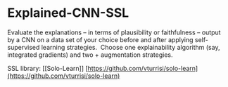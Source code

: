 # Explained-CNN-SSL

Evaluate the explanations – in terms of plausibility or faithfulness – output by a CNN on a data set of your choice before and after applying self-supervised learning strategies.  Choose one explainability algorithm (say, integrated gradients) and two + augmentation strategies.


SSL library: [[Solo-Learn]]
[https://github.com/vturrisi/solo-learn](https://github.com/vturrisi/solo-learn)
